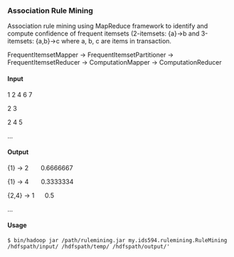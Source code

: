 ### Association Rule Mining

Association rule mining using MapReduce framework to identify and compute confidence of frequent itemsets (2-itemsets: {a}->b and 3-itemsets: {a,b}->c where a, b, c are items in transaction.

FrequentItemsetMapper -> FrequentItemsetPartitioner -> FrequentItemsetReducer -> ComputationMapper -> ComputationReducer

#### Input
1 2 4 6 7

2 3

2 4 5

...

#### Output
{1} -> 2   &nbsp;&nbsp; &nbsp;&nbsp;    0.6666667

{1} -> 4   &nbsp;&nbsp; &nbsp;&nbsp;     0.3333334

{2,4} -> 1  &nbsp;&nbsp;&nbsp;&nbsp;     0.5

...

#### Usage

`$ bin/hadoop jar /path/rulemining.jar my.ids594.rulemining.RuleMining /hdfspath/input/ /hdfspath/temp/ /hdfspath/output/'`


